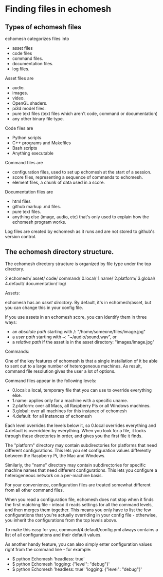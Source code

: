 Finding files in echomesh
=========================

Types of echomesh files
-----------------------

echomesh categorizes files into
* asset files
* code files
* command files.
* documentation files.
* log files.

Asset files are
* audio.
* images.
* video.
* OpenGL shaders.
* pi3d model files.
* pure text files (text files which aren't code, command or documentation)
* any other binary file type.

Code files are
* Python scripts
* C++ programs and Makefiles
* Bash scripts
* Anything executable

Command files are
* configuration files, used to set up echomesh at the start of a session.
* score files, representing a sequence of commands to echomesh.
* element files, a chunk of data used in a score.

Documentation files are
* html files
* github markup .md files.
* pure text files.
* anything else (image, audio, etc) that's only used to explain how the echomesh program works.

Log files are created by echomesh as it runs and are not stored to github's version control.


The echomesh directory structure.
---------------------------------

The echomesh directory structure is organized by file type under the top directory.

2    echomesh/
      asset/
      code/
      command/
        0.local/
        1.name/
        2.platform/
        3.global/
        4.default/
      documentation/
      log/


Assets:

echomesh has an _asset directory_.  By default, it's in echomesh/asset, but you can change this in your config file.

If you use assets in an echomesh score, you can identify them in three ways:
* an _absolute path_ starting with /: "/home/someone/files/image.jpg"
* a _user path_ starting with ~: "~/audio/sound.wav", or
* a _relative path_ if the asset is in the asset directory: "images/image.jpg"

Commands:

One of the key features of echomesh is that a single installation of it be able to sent out to a large number of heterogeneous machines. As result, command file resolution gives the user a lot of options.

Command files appear in the following levels:

* 0.local: a local, temporary file that you can use to override everything else.
* 1.name: applies only for a machine with a specific uname.
* 2.platform: over all Macs, all Raspberry Pis or all Windows machines.
* 3.global: over all machines for this instance of echomesh
* 4.default: for all instances of echomesh

Each level overrides the levels below it, so 0.local overrides everything and 4.default is overridden by everything.  When you look for a file, it looks through these directories in order, and gives you the first file it finds.

The "platform" directory may contain subdirectories for platforms that need different configurations.  This lets you set configuration values differently between the Raspberry Pi, the Mac and Windows.

Similarly, the "name" directory may contain subdirectories for specific machine names that need different configurations.  This lets you configure a heterogeneous network on a per-machine basis.

For your convenience, configuration files are treated somewhat different from all other command files.

When you read a configuration file, echomesh does not stop when it finds the first matching file - intead it reads settings for all the command levels, and then merges them together.  This means you only have to list the few configurations that you're actually overriding in your config file - otherwise, you inherit the configurations from the top levels above.

To make this easy for you, command/4.default/config.yml always contains a list of all configurations and their default values.

As another handy feature, you can also simply enter configuration values right from the command line - for example:

* $ python Echomesh 'headless: true'
* $ python Echomesh 'logging: {"level": "debug"}'
* $ python Echomesh 'headless: true' 'logging: {"level": "debug"}'
